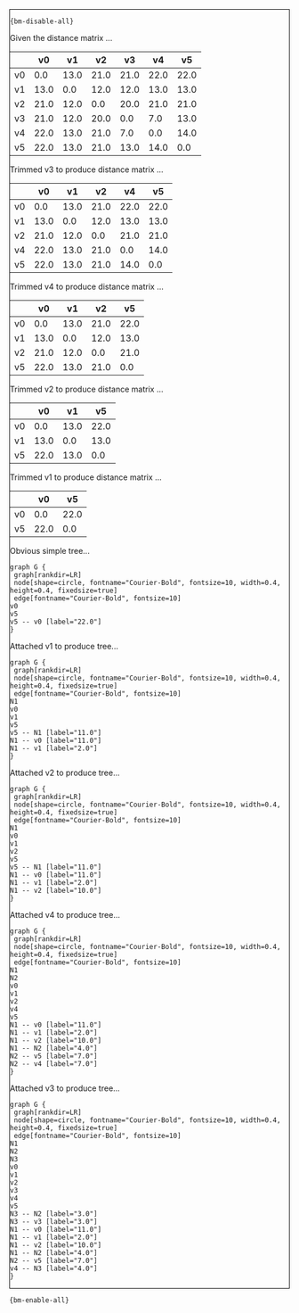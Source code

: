 <div style="border:1px solid black;">

`{bm-disable-all}`

Given the distance matrix ...

<table><thead><tr><th></th><th>v0</th><th>v1</th><th>v2</th><th>v3</th><th>v4</th><th>v5</th></tr></thead><tbody><tr><td>v0</td><td>0.0</td><td>13.0</td><td>21.0</td><td>21.0</td><td>22.0</td><td>22.0</td></tr><tr><td>v1</td><td>13.0</td><td>0.0</td><td>12.0</td><td>12.0</td><td>13.0</td><td>13.0</td></tr><tr><td>v2</td><td>21.0</td><td>12.0</td><td>0.0</td><td>20.0</td><td>21.0</td><td>21.0</td></tr><tr><td>v3</td><td>21.0</td><td>12.0</td><td>20.0</td><td>0.0</td><td>7.0</td><td>13.0</td></tr><tr><td>v4</td><td>22.0</td><td>13.0</td><td>21.0</td><td>7.0</td><td>0.0</td><td>14.0</td></tr><tr><td>v5</td><td>22.0</td><td>13.0</td><td>21.0</td><td>13.0</td><td>14.0</td><td>0.0</td></tr></tbody></table>


Trimmed v3 to produce distance matrix ...

<table><thead><tr><th></th><th>v0</th><th>v1</th><th>v2</th><th>v4</th><th>v5</th></tr></thead><tbody><tr><td>v0</td><td>0.0</td><td>13.0</td><td>21.0</td><td>22.0</td><td>22.0</td></tr><tr><td>v1</td><td>13.0</td><td>0.0</td><td>12.0</td><td>13.0</td><td>13.0</td></tr><tr><td>v2</td><td>21.0</td><td>12.0</td><td>0.0</td><td>21.0</td><td>21.0</td></tr><tr><td>v4</td><td>22.0</td><td>13.0</td><td>21.0</td><td>0.0</td><td>14.0</td></tr><tr><td>v5</td><td>22.0</td><td>13.0</td><td>21.0</td><td>14.0</td><td>0.0</td></tr></tbody></table>


Trimmed v4 to produce distance matrix ...

<table><thead><tr><th></th><th>v0</th><th>v1</th><th>v2</th><th>v5</th></tr></thead><tbody><tr><td>v0</td><td>0.0</td><td>13.0</td><td>21.0</td><td>22.0</td></tr><tr><td>v1</td><td>13.0</td><td>0.0</td><td>12.0</td><td>13.0</td></tr><tr><td>v2</td><td>21.0</td><td>12.0</td><td>0.0</td><td>21.0</td></tr><tr><td>v5</td><td>22.0</td><td>13.0</td><td>21.0</td><td>0.0</td></tr></tbody></table>


Trimmed v2 to produce distance matrix ...

<table><thead><tr><th></th><th>v0</th><th>v1</th><th>v5</th></tr></thead><tbody><tr><td>v0</td><td>0.0</td><td>13.0</td><td>22.0</td></tr><tr><td>v1</td><td>13.0</td><td>0.0</td><td>13.0</td></tr><tr><td>v5</td><td>22.0</td><td>13.0</td><td>0.0</td></tr></tbody></table>


Trimmed v1 to produce distance matrix ...

<table><thead><tr><th></th><th>v0</th><th>v5</th></tr></thead><tbody><tr><td>v0</td><td>0.0</td><td>22.0</td></tr><tr><td>v5</td><td>22.0</td><td>0.0</td></tr></tbody></table>


Obvious simple tree...

```{dot}
graph G {
 graph[rankdir=LR]
 node[shape=circle, fontname="Courier-Bold", fontsize=10, width=0.4, height=0.4, fixedsize=true]
 edge[fontname="Courier-Bold", fontsize=10]
v0
v5
v5 -- v0 [label="22.0"]
}
```


Attached v1 to produce tree...

```{dot}
graph G {
 graph[rankdir=LR]
 node[shape=circle, fontname="Courier-Bold", fontsize=10, width=0.4, height=0.4, fixedsize=true]
 edge[fontname="Courier-Bold", fontsize=10]
N1
v0
v1
v5
v5 -- N1 [label="11.0"]
N1 -- v0 [label="11.0"]
N1 -- v1 [label="2.0"]
}
```


Attached v2 to produce tree...

```{dot}
graph G {
 graph[rankdir=LR]
 node[shape=circle, fontname="Courier-Bold", fontsize=10, width=0.4, height=0.4, fixedsize=true]
 edge[fontname="Courier-Bold", fontsize=10]
N1
v0
v1
v2
v5
v5 -- N1 [label="11.0"]
N1 -- v0 [label="11.0"]
N1 -- v1 [label="2.0"]
N1 -- v2 [label="10.0"]
}
```


Attached v4 to produce tree...

```{dot}
graph G {
 graph[rankdir=LR]
 node[shape=circle, fontname="Courier-Bold", fontsize=10, width=0.4, height=0.4, fixedsize=true]
 edge[fontname="Courier-Bold", fontsize=10]
N1
N2
v0
v1
v2
v4
v5
N1 -- v0 [label="11.0"]
N1 -- v1 [label="2.0"]
N1 -- v2 [label="10.0"]
N1 -- N2 [label="4.0"]
N2 -- v5 [label="7.0"]
N2 -- v4 [label="7.0"]
}
```


Attached v3 to produce tree...

```{dot}
graph G {
 graph[rankdir=LR]
 node[shape=circle, fontname="Courier-Bold", fontsize=10, width=0.4, height=0.4, fixedsize=true]
 edge[fontname="Courier-Bold", fontsize=10]
N1
N2
N3
v0
v1
v2
v3
v4
v5
N3 -- N2 [label="3.0"]
N3 -- v3 [label="3.0"]
N1 -- v0 [label="11.0"]
N1 -- v1 [label="2.0"]
N1 -- v2 [label="10.0"]
N1 -- N2 [label="4.0"]
N2 -- v5 [label="7.0"]
v4 -- N3 [label="4.0"]
}
```


</div>

`{bm-enable-all}`

